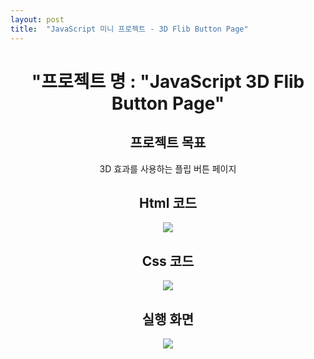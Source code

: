 ```yaml
---
layout: post
title:  "JavaScript 미니 프로젝트 - 3D Flib Button Page"
---
```


<div align="center"><h1> "프로젝트 명 : "JavaScript 3D Flib Button Page" </h1>   
   
<h2> 프로젝트 목표 </h2>   
3D 효과를 사용하는 플립 버튼 페이지

<h2> Html 코드 </h2>   

<p align="center">
  <img src="https://user-images.githubusercontent.com/97649924/175908712-fe020e2d-8145-438d-b425-cce161e27a98.png">
  </p>

<h2> Css 코드 </h2>   
   
<p align="center">
  <img src="https://user-images.githubusercontent.com/97649924/175908708-b8521fb7-a2cf-4350-b64a-f265224c6465.png">
  </p>
   
   
<h2> 실행 화면 </h2>   
   
<p align="center">
<img src="https://user-images.githubusercontent.com/97649924/175909258-efec5ae8-52bb-4ea0-b7bc-d26118828f92.gif">
</p>
</div>

